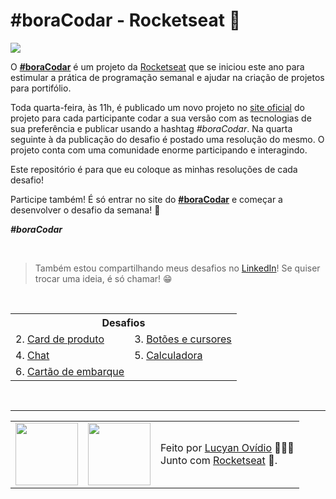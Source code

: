 # #boraCodar - Rocketseat 🚀

<img src="https://img.shields.io/github/license/lucyanovidio/boraCodar-rocketseat.svg" />

<br>

O <a href="https://boracodar.dev">**#boraCodar**</a> é um projeto da <a href="https://rocketseat.com.br">Rocketseat</a> que se iniciou este ano para estimular a prática de programação semanal e ajudar na criação de projetos para portifólio.

Toda quarta-feira, às 11h, é publicado um novo projeto no <a href="https://boracodar.dev">site oficial</a> do projeto para cada participante codar a sua versão com as tecnologias de sua preferência e publicar usando a hashtag *#boraCodar*. Na quarta seguinte à da publicação do desafio é postado uma resolução do mesmo. O projeto conta com uma comunidade enorme participando e interagindo.

Este repositório é para que eu coloque as minhas resoluções de cada desafio! 

Participe também! É só entrar no site do <a href="https://boracodar.dev">**#boraCodar**</a> e começar a desenvolver o desafio da semana! 🚀

***#boraCodar***

<br>

> Também estou compartilhando meus desafios no [LinkedIn](https://linkedin.com/in/lucyanovidio)! Se quiser trocar uma ideia, é só chamar! 😁

<br>

<table>
  <tr>
    <th colspan="2">Desafios</th>
  </tr>
  <tr>
    <td>2. <a href="https://github.com/lucyanovidio/boraCodar-rocketseat/tree/main/desafio-02">Card de produto</a></td>
    <td>3. <a href="https://github.com/lucyanovidio/boraCodar-rocketseat/tree/main/desafio-03">Botões e cursores</a></td>
  </tr>
  <tr>
    <td>4. <a href="https://github.com/lucyanovidio/boraCodar-rocketseat/tree/main/desafio-04">Chat</a></td>
    <td>5. <a href="https://github.com/lucyanovidio/boraCodar-rocketseat/tree/main/desafio-05">Calculadora</a></td>
  </tr>
  <tr>
    <td>6. <a href="https://github.com/lucyanovidio/boraCodar-rocketseat/tree/main/desafio-06">Cartão de embarque</a></td>
    <td></td>
  </tr>
</table>

<br>

---

<table>
  <tr>
    <td>
      <img src="https://github.com/lucyanovidio.png" width="100px" />
    </td>
    <td>
      <img src="https://github.com/rocketseat-education.png" width="100px" />
    </td>
    <td>
      Feito por <a href="https://github.com/lucyanovidio">Lucyan Ovídio</a> 🙋🏿‍♂️
      <br> Junto com <a href="https://rocketseat.com.br">Rocketseat</a> 🚀.
    </td>
  </tr>
</table>
